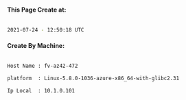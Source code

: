 
   
#### This Page Create at:

```bash

2021-07-24 - 12:50:18 UTC

```

#### Create By Machine:

```bash

Host Name : fv-az42-472

platform  : Linux-5.8.0-1036-azure-x86_64-with-glibc2.31

Ip Local  : 10.1.0.101

```

